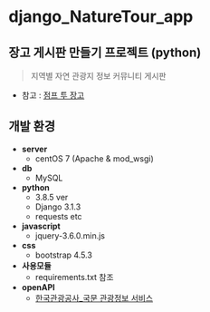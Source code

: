 # django_NatureTour_app
## 장고 게시판 만들기 프로젝트 (python)
> 지역별 자연 관광지 정보 커뮤니티 게시판        
          
- 참고 : [점프 투 장고](https://wikidocs.net/book/4223)

## 개발 환경
- **server**  
  - centOS 7 (Apache & mod_wsgi)
- **db**  
  - MySQL 
- **python**  
  - 3.8.5 ver  
  - Django 3.1.3  
  - requests etc  
- **javascript**  
  - jquery-3.6.0.min.js  
- **css**  
  - bootstrap 4.5.3  
- **사용모듈**  
  - requirements.txt 참조  
- **openAPI**
  - [한국관광공사_국문 관광정보 서비스](https://www.data.go.kr/data/15057787/openapi.do)
